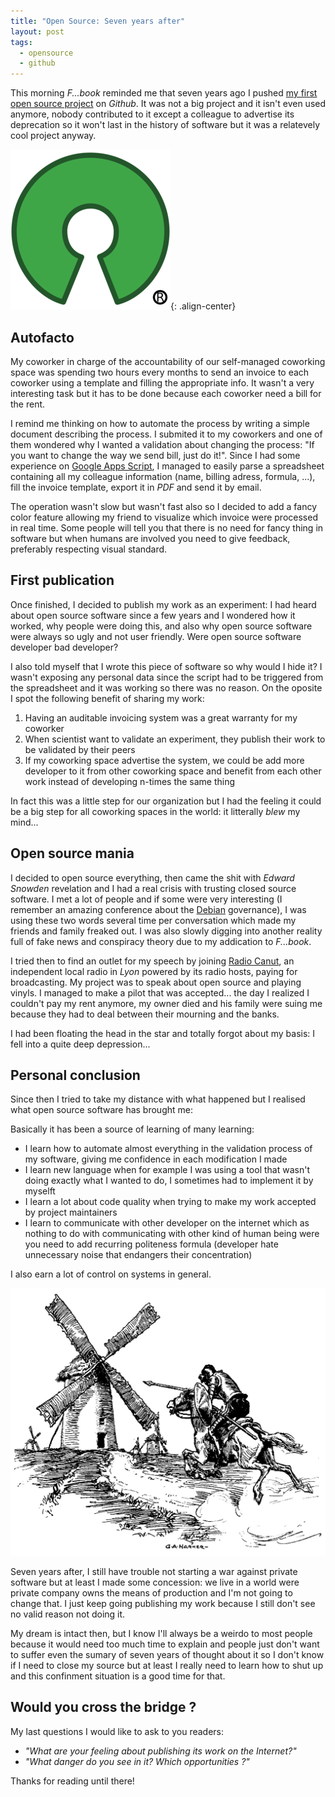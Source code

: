 ```yaml
---
title: "Open Source: Seven years after"
layout: post
tags:
  - opensource
  - github
---
```


This morning *F...book* reminded me that seven years ago I pushed [my first open source project](https://github.com/atelierdesmedias/Autofacto) on *Github*. It was not a big project and it isn't even used anymore, nobody contributed to it except a colleague to advertise its deprecation so it won't last in the history of software but it was a relatevely cool project anyway.

![Open source logo](/assets/images/opensource.png){: .align-center}

## Autofacto

My coworker in charge of the accountability of our self-managed coworking space was spending two hours every months to send an invoice to each coworker using a template and filling the appropriate info. It wasn't a very interesting task but it has to be done because each coworker need a bill for the rent.

I remind me thinking on how to automate the process by writing a simple document describing the process. I submited it to my coworkers and one of them wondered why I wanted a validation about changing the process: "If you want to change the way we send bill, just do it!". Since I had some experience on [Google Apps Script](https://developers.google.com/apps-script/), I managed to easily parse a spreadsheet containing all my colleague information (name, billing adress, formula, ...), fill the invoice template, export it in *PDF* and send it by email.

The operation wasn't slow but wasn't fast also so I decided to add a fancy color feature allowing my friend to visualize which invoice were processed in real time. Some people will tell you that there is no need for fancy thing in software but when humans are involved you need to give feedback, preferably respecting visual standard.

## First publication

Once finished, I decided to publish my work as an experiment: I had heard about open source software since a few years and I wondered how it worked, why people were doing this, and also why open source software were always so ugly and not user friendly. Were open source software developer bad developer?

I also told myself that I wrote this piece of software so why would I hide it? I wasn't exposing any personal data since the script had to be triggered from the spreadsheet and it was working so there was no reason. On the oposite I spot the following benefit of sharing my work:

1. Having an auditable invoicing system was a great warranty for my coworker
1. When scientist want to validate an experiment, they publish their work to be validated by their peers
1. If my coworking space advertise the system, we could be add more developer to it from other coworking space and benefit from each other work instead of developing n-times the same thing

In fact this was a little step for our organization but I had the feeling it could be a big step for all coworking spaces in the world: it litterally *blew* my mind...

## Open source mania

I decided to open source everything, then came the shit with *Edward Snowden* revelation and I had a real crisis with trusting closed source software. I met a lot of people and if some were very interesting (I remember an amazing conference about the [Debian](https://www.debian.org/) governance), I was using these two words several time per conversation which made my friends and family freaked out. I was also slowly digging into another reality full of fake news and conspiracy theory due to my addication to *F...book*.

I tried then to find an outlet for my speech by joining [Radio Canut](https://radiocanut.org/), an independent local radio in *Lyon* powered by its radio hosts, paying for broadcasting. My project was to speak about open source and playing vinyls. I managed to make a pilot that was accepted... the day I realized I couldn't pay my rent anymore, my owner died and his family were suing me because they had to deal between their mourning and the banks.

I had been floating the head in the star and totally forgot about my basis: I fell into a quite deep depression...

## Personal conclusion

Since then I tried to take my distance with what happened but I realised what open source software has brought me:

Basically it has been a source of learning of many learning:

- I learn how to automate almost everything in the validation process of my software, giving me confidence in each modification I made
- I learn new language when for example I was using a tool that wasn't doing exactly what I wanted to do, I sometimes had to implement it by myselft
- I learn a lot about code quality when trying to make my work accepted by project maintainers
- I learn to communicate with other developer on the internet which as nothing to do with communicating with other kind of human being were you need to add recurring politeness formula (developer hate unnecessary noise that endangers their concentration)

I also earn a lot of control on systems in general.

![Don Quichote](/assets/images/donquichote.jpg)

Seven years after, I still have trouble not starting a war against private software but at least I made some concession: we live in a world were private company owns the means of production and I'm not going to change that. I just keep going publishing my work because I still don't see no valid reason not doing it.

My dream is intact then, but I know I'll always be a weirdo to most people because it would need too much time to explain and people just don't want to suffer even the sumary of seven years of thought about it so I don't know if I need to close my source but at least I really need to learn how to shut up and this confinment situation is a good time for that.

## Would you cross the bridge ?

My last questions I would like to ask to you readers:

- *"What are your feeling about publishing its work on the Internet?"*
- *"What danger do you see in it? Which opportunities ?"*

Thanks for reading until there!
